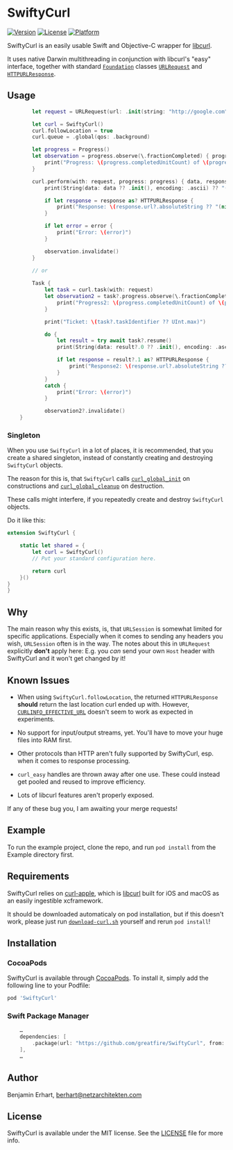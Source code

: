 # SwiftyCurl

[![Version](https://img.shields.io/cocoapods/v/SwiftyCurl.svg?style=flat)](https://cocoapods.org/pods/SwiftyCurl)
[![License](https://img.shields.io/cocoapods/l/SwiftyCurl.svg?style=flat)](https://cocoapods.org/pods/SwiftyCurl)
[![Platform](https://img.shields.io/cocoapods/p/SwiftyCurl.svg?style=flat)](https://cocoapods.org/pods/SwiftyCurl)

SwiftyCurl is an easily usable Swift and Objective-C wrapper for [libcurl](https://curl.se/libcurl/).

It uses native Darwin multithreading in conjunction with libcurl's "easy" interface,
together with standard [`Foundation`](https://developer.apple.com/documentation/foundation) classes 
[`URLRequest`](https://developer.apple.com/documentation/foundation/urlrequest) and 
[`HTTPURLResponse`](https://developer.apple.com/documentation/foundation/httpurlresponse).

## Usage

```Swift
        let request = URLRequest(url: .init(string: "http://google.com")!)

        let curl = SwiftyCurl()
        curl.followLocation = true
        curl.queue = .global(qos: .background)

        let progress = Progress()
        let observation = progress.observe(\.fractionCompleted) { progress, _ in
            print("Progress: \(progress.completedUnitCount) of \(progress.totalUnitCount) = \(progress.fractionCompleted)")
        }

        curl.perform(with: request, progress: progress) { data, response, error in
            print(String(data: data ?? .init(), encoding: .ascii) ?? "(nil)")

            if let response = response as? HTTPURLResponse {
                print("Response: \(response.url?.absoluteString ?? "(nil)") \(response.statusCode)\nheaders: \(response.allHeaderFields)")
            }

            if let error = error {
                print("Error: \(error)")
            }

            observation.invalidate()
        }

        // or
        
        Task {
            let task = curl.task(with: request)
            let observation2 = task?.progress.observe(\.fractionCompleted) { progress, _ in
                print("Progress2: \(progress.completedUnitCount) of \(progress.totalUnitCount) = \(progress.fractionCompleted)")
            }

            print("Ticket: \(task?.taskIdentifier ?? UInt.max)")

            do {
                let result = try await task?.resume()
                print(String(data: result?.0 ?? .init(), encoding: .ascii) ?? "(nil)")

                if let response = result?.1 as? HTTPURLResponse {
                    print("Response2: \(response.url?.absoluteString ?? "(nil)") \(response.statusCode)\nheaders: \(response.allHeaderFields)")
                }
            }
            catch {
                print("Error: \(error)")
            }

            observation2?.invalidate()
    }
```

### Singleton

When you use `SwiftyCurl` in a lot of places, it is recommended, that you create a shared singleton,
instead of constantly creating and destroying `SwiftyCurl` objects.

The reason for this is, that `SwiftyCurl` calls
[`curl_global_init`](https://curl.se/libcurl/c/curl_global_init.html) on constructions and
[`curl_global_cleanup`](https://curl.se/libcurl/c/curl_global_cleanup.html) on destruction.

These calls might interfere, if you repeatedly create and destroy `SwiftyCurl` objects.

Do it like this:

```Swift
extension SwiftyCurl {

    static let shared = {
        let curl = SwiftyCurl()
        // Put your standard configuration here.

        return curl
    }()
}
}

```

## Why

The main reason why this exists, is, that `URLSession` is somewhat limited for specific applications.
Especially when it comes to sending any headers you wish, `URLSession` often is in the way.
The notes about this in `URLRequest` explicitly **don't** apply here: E.g. you *can* send your own
`Host` header with SwiftyCurl and it won't get changed by it!

## Known Issues

- When using `SwiftyCurl.followLocation`, the returned `HTTPURLResponse` **should** return the
  last location curl ended up with. However, [`CURLINFO_EFFECTIVE_URL`](https://curl.se/libcurl/c/CURLINFO_EFFECTIVE_URL.html)
  doesn't seem to work as expected in experiments.

- No support for input/output streams, yet. You'll have to move your huge files into RAM first.

- Other protocols than HTTP aren't fully supported by SwiftyCurl, esp. when it comes to response processing.

- `curl_easy` handles are thrown away after one use. These could instead get pooled and reused to
  improve efficiency.

- Lots of libcurl features aren't properly exposed. 


If any of these bug you, I am awaiting your merge requests!


## Example

To run the example project, clone the repo, and run `pod install` from the Example directory first.

## Requirements

SwiftyCurl relies on [curl-apple](https://github.com/greatfire/curl-apple/), which is [libcurl](https://curl.se/libcurl/)
built for iOS and macOS as an easily ingestible xcframework.

It should be downloaded automaticaly on pod installation, but if this doesn't work,
please just run [`download-curl.sh`](Sources/download-curl.sh) yourself and rerun `pod install`! 

## Installation

### CocoaPods

SwiftyCurl is available through [CocoaPods](https://cocoapods.org). To install
it, simply add the following line to your Podfile:

```ruby
pod 'SwiftyCurl'
```

### Swift Package Manager

```Swift
    …
    dependencies: [
        .package(url: "https://github.com/greatfire/SwiftyCurl", from: "0.3.0"),
    ],
    …
```

## Author

Benjamin Erhart, berhart@netzarchitekten.com

## License

SwiftyCurl is available under the MIT license. See the [LICENSE](LICENSE) file for more info.
